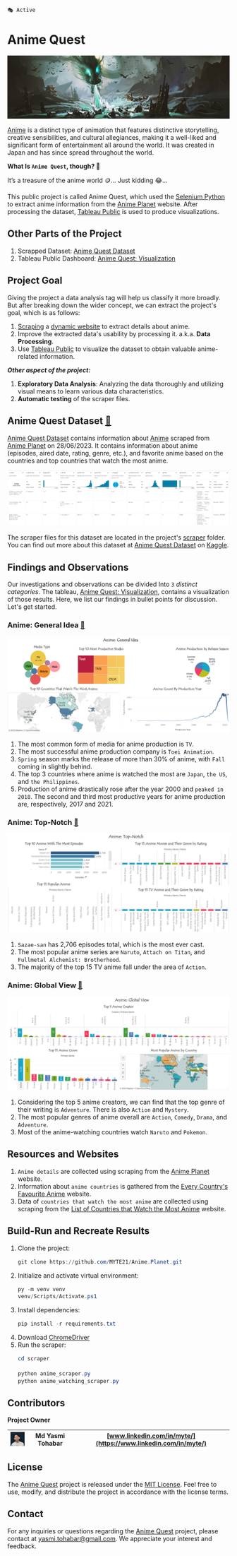 `🎭 Active`
# Anime Quest
![Anime Theme Image](assets/anime_theme.jpg)

[Anime](https://en.wikipedia.org/wiki/Anime) is a distinct type of animation that features distinctive storytelling, 
creative sensibilities, and cultural allegiances, making it a well-liked and significant form of entertainment all 
around the world. It was created in Japan and has since spread throughout the world.

**What Is `Anime Quest`, though? 🤔**

It’s a treasure of the anime world 🪙... Just kidding 😂… 

This public project is called Anime Quest, which used the [Selenium Python](https://selenium-python.readthedocs.io/) 
to extract anime information from the [Anime Planet](https://anime-planet.com/) website. After processing the dataset,
[Tableau Public](https://public.tableau.com/app/discover) is used to produce visualizations.

## Other Parts of the Project
1. Scrapped Dataset: [Anime Quest Dataset](https://www.kaggle.com/datasets/myte21/anime-quest-an-epic-adventure-through-anime-data)
2. Tableau Public Dashboard: [Anime Quest: Visualization](https://public.tableau.com/views/AnimeQuestVisualization/AnimeGeneralIdea?:language=en-US&:display_count=n&:origin=viz_share_link)

## Project Goal
Giving the project a data analysis tag will help us classify it more broadly. But after breaking down the wider concept, we can extract the project's goal, which is as follows:

1. [Scraping](https://en.wikipedia.org/wiki/Web_scraping) a [dynamic website](https://en.wikipedia.org/wiki/Dynamic_web_page) to extract details about anime.
2. Improve the extracted data's usability by processing it. a.k.a. **Data Processing**.
3. Use [Tableau Public](https://public.tableau.com/app/discover) to visualize the dataset to obtain valuable anime-related information.

***Other aspect of the project:***

1. **Exploratory Data Analysis**: Analyzing the data thoroughly and utilizing visual means to learn various data characteristics.
2. **Automatic testing** of the scraper files.

## Anime Quest Dataset [🔗](https://www.kaggle.com/datasets/myte21/anime-quest-an-epic-adventure-through-anime-data)
[Anime Quest Dataset](https://www.kaggle.com/datasets/myte21/anime-quest-an-epic-adventure-through-anime-data) 
contains information about [Anime](https://en.wikipedia.org/wiki/Anime) scraped from 
[Anime Planet](https://www.anime-planet.com/) on 28/06/2023. It contains information about anime 
(episodes, aired date, rating, genre, etc.), and favorite anime based on the countries and top countries 
that watch the most anime.

![Anime Data Image](assets/anime_data.png)

The scraper files for this dataset are located in the project's [scraper](scraper) folder. 
You can find out more about this dataset at [Anime Quest Dataset](https://www.kaggle.com/datasets/myte21/anime-quest-an-epic-adventure-through-anime-data) 
on [Kaggle](https://www.kaggle.com/).

## Findings and Observations
Our investigations and observations can be divided Into `3` *distinct categories*. 
The tableau, [Anime Quest: Visualization](https://public.tableau.com/views/AnimeQuestVisualization/AnimeGeneralIdea?:language=en-US&:display_count=n&:origin=viz_share_link), 
contains a visualization of those results. Here, we list our findings in bullet points for discussion. Let's get started.

### Anime: General Idea [🔗](https://public.tableau.com/app/profile/myte/viz/AnimeQuestVisualization/AnimeGeneralIdea)

![Anime: General Idea Visualization Image](assets/anime_general_idea.png)

1. The most common form of media for anime production is `TV`.
2. The most successful anime production company is `Toei Animation`.
3. `Spring` season marks the release of more than 30% of anime, with `Fall` coming in slightly behind.
4. The top 3 countries where anime is watched the most are `Japan`, `the US`, and `the Philippines`.
5. Production of anime drastically rose after the year 2000 and `peaked in 2018`. The second and third most productive years for anime production are, respectively, 2017 and 2021.

### Anime: Top-Notch [🔗](https://public.tableau.com/views/AnimeQuestVisualization/AnimeTop-Notch?:language=en-US&:display_count=n&:origin=viz_share_link)

![Anime: Top-Notch Visualization Image](assets/anime_top_notch.png)

1. `Sazae-san` has 2,706 episodes total, which is the most ever cast.
2. The most popular anime series are `Naruto`, `Attach on Titan`, and `Fullmetal Alchemist: Brotherhood`.
3. The majority of the top 15 TV anime fall under the area of `Action`.

### Anime: Global View [🔗](https://public.tableau.com/views/AnimeQuestVisualization/AnimeGlobalView?:language=en-US&:display_count=n&:origin=viz_share_link)

![Anime: Global View Visualization Image](assets/anime_global_view.png)

1. Considering the top 5 anime creators, we can find that the top genre of their writing is `Adventure`. There is also `Action` and `Mystery`.
2. The most popular genres of anime overall are `Action`, `Comedy`, `Drama`, and `Adventure`.
3. Most of the anime-watching countries watch `Naruto` and `Pokemon`.

## Resources and Websites
1. `Anime details` are collected using scraping from the [Anime Planet](https://www.anime-planet.com/) website.
2. Information about `anime countries` is gathered from the [Every Country's Favourite Anime](https://e.infogram.com/f2bfaed8-7046-43e6-aa41-367848a326ef?parent_url=https%3A%2F%2Fwww.broadbandchoices.co.uk%2Ffeatures%2Fevery-countrys-favourite-anime&src=embed#) website.
3. Data of `countries that watch the most anime` are collected using scraping from the [List of Countries that Watch the Most Anime](https://skdesu.com/en/list-of-countries-that-watch-the-most-anime/) website.

## Build-Run and Recreate Results
1. Clone the project:
    ```powershell
    git clone https://github.com/MYTE21/Anime.Planet.git
    ```
2. Initialize and activate virtual environment:
    ```powershell
   py -m venv venv
   venv/Scripts/Activate.ps1
    ```
3. Install dependencies:
    ```powershell
   pip install -r requirements.txt
    ```
4. Download [ChromeDriver](https://chromedriver.chromium.org/downloads)
5. Run the scraper:
    ```powershell
   cd scraper
   
   python anime_scraper.py
   python anime_watching_scraper.py
    ```
## Contributors
**Project Owner**

| <img src = "assets/md_yasmi_tohabar.jpg" width="70" alt=""> | Md Yasmi Tohabar | [www.linkedin.com/in/myte/](https://www.linkedin.com/in/myte/) |
|-------------------------------------------------------------|------------------|----------------------------------------------------------------|

## License

The [Anime Quest](https://github.com/MYTE21/IC.Photography.Styles) project is released under the [MIT License](https://github.com/MYTE21/Anime.Quest/blob/main/LICENSE).
Feel free to use, modify, and distribute the project in accordance with the license terms.

## Contact

For any inquiries or questions regarding the [Anime Quest](https://github.com/MYTE21/IC.Photography.Styles) project,
please contact at [yasmi.tohabar@gmail.com](mailto:yasmi.tohabar@gmail.com).
We appreciate your interest and feedback.